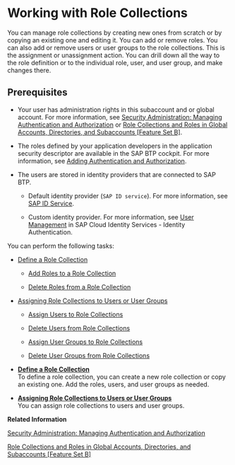 <!-- loio393ea0b222754311884123ce564779bd -->

# Working with Role Collections

You can manage role collections by creating new ones from scratch or by copying an existing one and editing it. You can add or remove roles. You can also add or remove users or user groups to the role collections. This is the assignment or unassignment action. You can drill down all the way to the role definition or to the individual role, user, and user group, and make changes there.



<a name="loio393ea0b222754311884123ce564779bd__section_vw4_bw4_qlb"/>

## Prerequisites

-   Your user has administration rights in this subaccount and or global account. For more information, see [Security Administration: Managing Authentication and Authorization](Security_Administration_Managing_Authentication_and_Authorization_1ff47b2.md) or [Role Collections and Roles in Global Accounts, Directories, and Subaccounts \[Feature Set B\]](Role_Collections_and_Roles_in_Global_Accounts,_Directories,_and_Subaccounts_Feature_Set_B_0039cf0.md).

-   The roles defined by your application developers in the application security descriptor are available in the SAP BTP cockpit. For more information, see [Adding Authentication and Authorization](Adding_Authentication_and_Authorization_419ae2e.md).

-   The users are stored in identity providers that are connected to SAP BTP.

    -   Default identity provider \(`SAP ID service`\). For more information, see [SAP ID Service](SAP_ID_Service_d6a8db7.md).

    -   Custom identity provider. For more information, see [User Management](https://help.sap.com/viewer/6d6d63354d1242d185ab4830fc04feb1/Cloud/en-US/228428f9f476449cafd841a68d75b234.html) in SAP Cloud Identity Services - Identity Authentication.




You can perform the following tasks:

-   [Define a Role Collection](Define_a_Role_Collection_4b20383.md)

    -   [Add Roles to a Role Collection](Add_Roles_to_a_Role_Collection_e3130fb.md)

    -   [Delete Roles from a Role Collection](Delete_Roles_from_a_Role_Collection_b06be74.md)


-   [Assigning Role Collections to Users or User Groups](Assigning_Role_Collections_to_Users_or_User_Groups_31532c7.md)

    -   [Assign Users to Role Collections](Assign_Users_to_Role_Collections_c576676.md)

    -   [Delete Users from Role Collections](Delete_Users_from_Role_Collections_4f8a242.md)

    -   [Assign User Groups to Role Collections](Assign_User_Groups_to_Role_Collections_9562d9d.md)

    -   [Delete User Groups from Role Collections](Delete_User_Groups_from_Role_Collections_bcc818a.md)


-   **[Define a Role Collection](Define_a_Role_Collection_4b20383.md "To define a role collection, you can create a new role collection or copy an existing
		one. Add the roles, users, and user groups as needed.")**  
To define a role collection, you can create a new role collection or copy an existing one. Add the roles, users, and user groups as needed.
-   **[Assigning Role Collections to Users or User Groups](Assigning_Role_Collections_to_Users_or_User_Groups_31532c7.md "You can assign role collections to users and user groups.")**  
You can assign role collections to users and user groups.

**Related Information**  


[Security Administration: Managing Authentication and Authorization](Security_Administration_Managing_Authentication_and_Authorization_1ff47b2.md "This section describes the tasks of administrators in the Cloud Foundry environment of SAP BTP. Administrators ensure user authentication and assign authorization information to users and user groups.")

[Role Collections and Roles in Global Accounts, Directories, and Subaccounts \[Feature Set B\]](Role_Collections_and_Roles_in_Global_Accounts,_Directories,_and_Subaccounts_Feature_Set_B_0039cf0.md "In the cloud management tools feature set B, SAP BTP provides a set of role collections to set up administrator access to your global account and subaccounts.")

